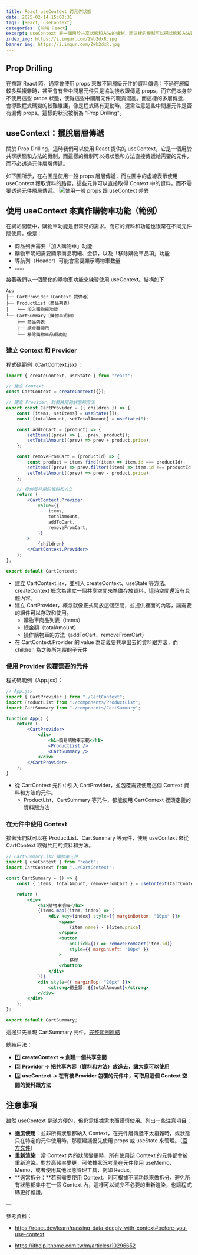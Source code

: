 ```yaml
---
title: React useContext 跨元件狀態
date: 2025-02-14 15:00:31
tags: [React, useContext]
categories: [前端 React]
excerpt: useContext 是一個用於共享狀態和方法的機制，而這樣的機制可以把狀態和方法直接傳遞給需要的元件，而不必透過元件層層傳遞。
index_img: https://i.imgur.com/Zwb2dxR.jpg
banner_img: https://i.imgur.com/Zwb2dxR.jpg
---
```


## Prop Drilling

在撰寫 React 時，通常會使用 props 來做不同層級元件的資料傳遞；不過在層級較多與複雜時，甚至會有些中間層元件只是協助接收跟傳遞 props，而它們本身並不使用這些 props 狀態，使得這些中間層元件的職責混亂。而這樣的多層傳遞，會導致程式碼變的較難維護，像是程式碼有更動時，還需注意這些中間層元件是否有漏傳 props。這樣的狀況被稱為 "Prop Drilling"。

## useContext：擺脫層層傳遞

關於 Prop Drilling，這時我們可以使用 React 提供的 useContext，它是一個用於共享狀態和方法的機制，而這樣的機制可以把狀態和方法直接傳遞給需要的元件，而不必透過元件層層傳遞。

如下圖所示，在右圖是使用一般 props 層層傳遞，而左圖中的虛線表示使用 useContext 獲取資料的路徑，這些元件可以直接取得 Context 中的資料，而不需要透過元件層層傳遞。
![使用一般 props 跟 useContext 差異](img/react-usecontext/1.webp)

## 使用 useContext 來實作購物車功能（範例）

在網站開發中，購物車功能是很常見的需求。而它的資料和功能也很常在不同元件間使用，像是：

- 商品列表需要「加入購物車」功能
- 購物車明細需要顯示商品明細、金額，以及「移除購物車品項」功能
- 導航列（Header）可能會需要顯示購物車數量
- ……

接著我們以一個簡化的購物車功能來練習使用 useContext。結構如下：

```
App
├── CartProvider（Context 提供者）
├── ProductList（商品列表）
│   └── 加入購物車功能
└── CartSummary（購物車明細）
    ├── 商品列表
    ├── 總金額顯示
    └── 移除購物車品項功能
```

### 建立 Context 和 Provider

程式碼範例（CartContext.jsx）：

```jsx
import { createContext, useState } from "react";

// 建立 Context
const CartContext = createContext({});

// 建立 Provider，封裝共用的狀態和方法
export const CartProvider = ({ children }) => {
	const [items, setItems] = useState([]);
	const [totalAmount, setTotalAmount] = useState(0);

	const addToCart = (product) => {
		setItems((prev) => [...prev, product]);
		setTotalAmount((prev) => prev + product.price);
	};

	const removeFromCart = (productId) => {
		const product = items.find((item) => item.id === productId);
		setItems((prev) => prev.filter((item) => item.id !== productId));
		setTotalAmount((prev) => prev - product.price);
	};

	// 提供要共用的資料和方法
	return (
		<CartContext.Provider
			value={{
				items,
				totalAmount,
				addToCart,
				removeFromCart,
			}}
		>
			{children}
		</CartContext.Provider>
	);
};

export default CartContext;
```

- 建立 CartContext.jsx，並引入 createContext、useState 等方法。createContext 概念為建立一個共享空間來準備存放資料，這時空間還沒有具體內容。
- 建立 CartProvider，概念就像正式開放這個空間，並提供裡面的內容，讓需要的組件可以存取和使用。
  - 購物車商品列表（items）
  - 總金額（totalAmount）
  - 操作購物車的方法（addToCart、removeFromCart）
- 在 CartContext.Provider 的 value 為定義要共享出去的資料跟方法，而 children 為之後所包覆的子元件

### 使用 Provider 包覆需要的元件

程式碼範例（App.jsx）：

```jsx
// App.jsx
import { CartProvider } from "./CartContext";
import ProductList from "./components/ProductList";
import CartSummary from "./components/CartSummary";

function App() {
	return (
		<CartProvider>
			<div>
				<h1>簡易購物車示範</h1>
				<ProductList />
				<CartSummary />
			</div>
		</CartProvider>
	);
}
```

- 從 CartContext 元件中引入 CartProvider，並包覆需要使用這個 Context 資料和方法的元件。
  - ProductList、CartSummary 等元件，都能使用 CartContext 裡頭定義的資料跟方法

### 在元件中使用 Context

接著我們就可以在 ProductList、CartSummary 等元件，使用 useContext 來從 CartContext 取得共用的資料和方法。

```jsx
// CartSummary.jsx 購物車元件
import { useContext } from "react";
import CartContext from "../CartContext";

const CartSummary = () => {
	const { items, totalAmount, removeFromCart } = useContext(CartContext);

	return (
		<div>
			<h2>購物車明細</h2>
			{items.map((item, index) => (
				<div key={index} style={{ marginBottom: "10px" }}>
					<span>
						{item.name} - ${item.price}
					</span>
					<button
						onClick={() => removeFromCart(item.id)}
						style={{ marginLeft: "10px" }}
					>
						移除
					</button>
				</div>
			))}
			<div style={{ marginTop: "20px" }}>
				<strong>總金額: ${totalAmount}</strong>
			</div>
		</div>
	);
};

export default CartSummary;
```

這邊只先呈現 CartSummary 元件。[完整範例連結](https://stackblitz.com/edit/vitejs-vite-km71hap3?file=src%2FCartContext.jsx)

總結用法：

- 1️⃣ **createContext → 創建一個共享空間**
- 2️⃣ **Provider → 把共享內容（資料和方法）放進去，讓大家可以使用**
- 3️⃣ **useContext → 在有被 Provider 包覆的元件中，可取用這個 Context 空間的資料跟方法**

## 注意事項

雖然 useContext 是滿方便的，但仍需根據需求而謹慎使用。列出一些注意項目：

- **適度使用**：並非所有狀態都納入 Context，在元件層傳遞不太複雜時，或狀態只在特定的元件使用時，那麼建議優先使用 props 或 useState 來管理。（[官方文件](https://react.dev/learn/passing-data-deeply-with-context#before-you-use-context)）
- **重新渲染**：當 Context 內的狀態變更時，所有使用該 Context 的元件都會被重新渲染。對於高頻率變更，可依據狀況考量在元件使用 useMemo、Memo，或者使用其他狀態管理工具，例如 Redux。
- **適當拆分：**若有需要使用 Context，則可根據不同功能來做拆分，避免所有狀態都集中在一個 Context 內，這樣可以減少不必要的重新渲染，也讓程式碼更好維護。

—

參考資料：

- https://react.dev/learn/passing-data-deeply-with-context#before-you-use-context

- https://ithelp.ithome.com.tw/m/articles/10296652
